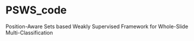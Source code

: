 # PSWS_code
Position-Aware Sets based Weakly Supervised Framework for Whole-Slide Multi-Classification
